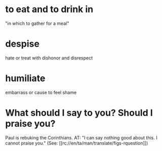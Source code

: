 # to eat and to drink in

"in which to gather for a meal"

# despise

hate or treat with dishonor and disrespect

# humiliate

embarrass or cause to feel shame

# What should I say to you? Should I praise you?

Paul is rebuking the Corinthians. AT: "I can say nothing good about this. I cannot praise you." (See: [[rc://en/ta/man/translate/figs-rquestion]])

